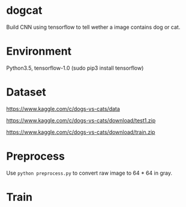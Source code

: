 # dogcat

Build CNN using tensorflow to tell wether a image contains dog or cat.

# Environment

Python3.5, tensorflow-1.0 (sudo pip3 install tensorflow)

# Dataset

https://www.kaggle.com/c/dogs-vs-cats/data

https://www.kaggle.com/c/dogs-vs-cats/download/test1.zip

https://www.kaggle.com/c/dogs-vs-cats/download/train.zip

# Preprocess

Use `python preprocess.py` to convert raw image to 64 * 64 in gray.

# Train

